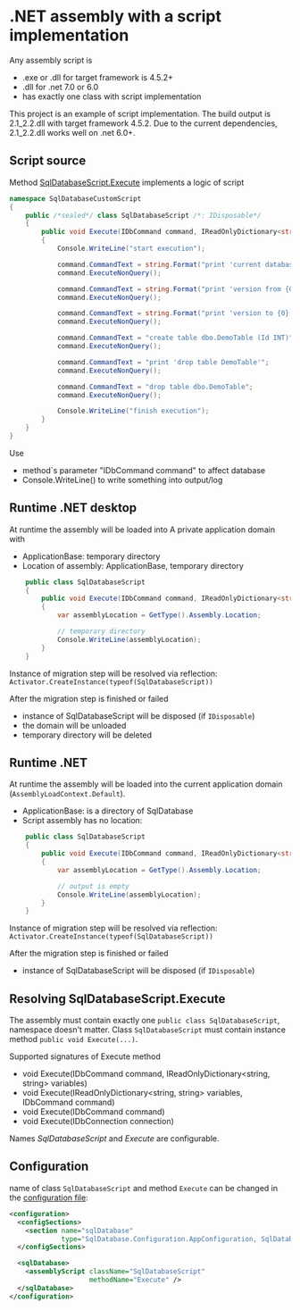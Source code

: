 ﻿.NET assembly with a script implementation
==========================================

Any assembly script is

- .exe or .dll for target framework is 4.5.2+
- .dll for .net 7.0 or 6.0
- has exactly one class with script implementation

This project is an example of script implementation.
The build output is 2.1_2.2.dll with target framework 4.5.2.
Due to the current dependencies, 2.1_2.2.dll works well on .net 6.0+.

## Script source

Method [SqlDatabaseScript.Execute](SqlDatabaseScript.cs) implements a logic of script

```C#
namespace SqlDatabaseCustomScript
{
    public /*sealed*/ class SqlDatabaseScript /*: IDisposable*/
    {
        public void Execute(IDbCommand command, IReadOnlyDictionary<string, string> variables)
        {
            Console.WriteLine("start execution");

            command.CommandText = string.Format("print 'current database name is {0}'", variables["DatabaseName"]);
            command.ExecuteNonQuery();

            command.CommandText = string.Format("print 'version from {0}'", variables["CurrentVersion"]);
            command.ExecuteNonQuery();

            command.CommandText = string.Format("print 'version to {0}'", variables["TargetVersion"]);
            command.ExecuteNonQuery();

            command.CommandText = "create table dbo.DemoTable (Id INT)";
            command.ExecuteNonQuery();

            command.CommandText = "print 'drop table DemoTable'";
            command.ExecuteNonQuery();

            command.CommandText = "drop table dbo.DemoTable";
            command.ExecuteNonQuery();

            Console.WriteLine("finish execution");
        }
    }
}
```

Use

- method`s parameter "IDbCommand command" to affect database
- Console.WriteLine() to write something into output/log

## Runtime .NET desktop

At runtime the assembly will be loaded into A private application domain with

- ApplicationBase: temporary directory
- Location of assembly: ApplicationBase, temporary directory

```C#
    public class SqlDatabaseScript
    {
        public void Execute(IDbCommand command, IReadOnlyDictionary<string, string> variables)
        {
            var assemblyLocation = GetType().Assembly.Location;

            // temporary directory
            Console.WriteLine(assemblyLocation);
        }
    }
```

Instance of migration step will be resolved via reflection: `Activator.CreateInstance(typeof(SqlDatabaseScript))`

After the migration step is finished or failed

- instance of SqlDatabaseScript will be disposed (if `IDisposable`)
- the domain will be unloaded
- temporary directory will be deleted

## Runtime .NET

At runtime the assembly will be loaded into the current application domain (`AssemblyLoadContext.Default`).

- ApplicationBase: is a directory of SqlDatabase
- Script assembly has no location:

```C#
    public class SqlDatabaseScript
    {
        public void Execute(IDbCommand command, IReadOnlyDictionary<string, string> variables)
        {
            var assemblyLocation = GetType().Assembly.Location;

            // output is empty
            Console.WriteLine(assemblyLocation);
        }
    }
```

Instance of migration step will be resolved via reflection: `Activator.CreateInstance(typeof(SqlDatabaseScript))`

After the migration step is finished or failed

- instance of SqlDatabaseScript will be disposed (if `IDisposable`)

## Resolving SqlDatabaseScript.Execute

The assembly must contain exactly one `public class SqlDatabaseScript`, namespace doesn't matter.
Class `SqlDatabaseScript` must contain instance method `public void Execute(...)`.

Supported signatures of Execute method

- void Execute(IDbCommand command, IReadOnlyDictionary<string, string> variables)
- void Execute(IReadOnlyDictionary<string, string> variables, IDbCommand command)
- void Execute(IDbCommand command)
- void Execute(IDbConnection connection)

Names *SqlDatabaseScript* and *Execute* are configurable.

## Configuration

name of class `SqlDatabaseScript` and method `Execute` can be changed in the [configuration file](../ConfigurationFile):

```xml
<configuration>
  <configSections>
    <section name="sqlDatabase"
             type="SqlDatabase.Configuration.AppConfiguration, SqlDatabase"/>
  </configSections>

  <sqlDatabase>
    <assemblyScript className="SqlDatabaseScript"
                    methodName="Execute" />
  </sqlDatabase>
</configuration>
```